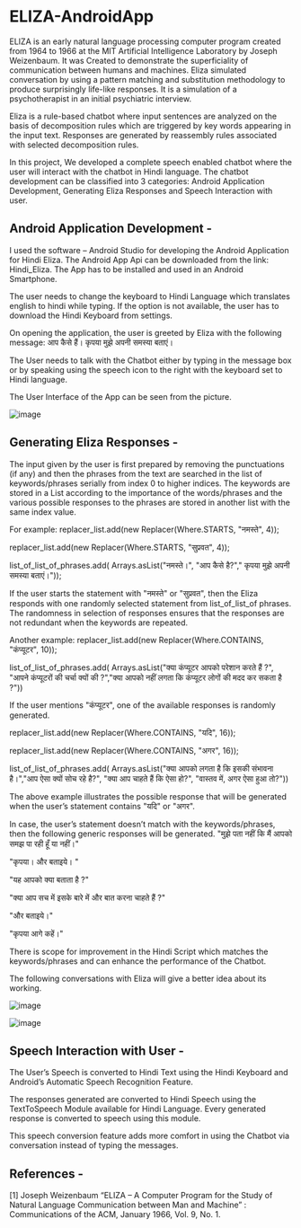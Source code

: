 # ELIZA-AndroidApp
ELIZA is an early natural language processing computer program created from 1964 to 1966 at the MIT Artificial Intelligence Laboratory by Joseph Weizenbaum. It was Created to demonstrate the superficiality of communication between humans and machines. Eliza simulated conversation by using a pattern matching and substitution methodology to produce surprisingly life-like responses. It is a simulation of a psychotherapist in an initial psychiatric interview.

Eliza is a rule-based chatbot where input sentences are analyzed on the basis of decomposition rules which are triggered by key words appearing in the input text. Responses are generated by reassembly rules associated with selected decomposition rules.

In this project, We developed a complete speech enabled  chatbot where the user will interact with the chatbot in Hindi language. The chatbot development can be classified into 3 categories: Android Application Development, Generating Eliza Responses and Speech Interaction with user.

## Android Application Development -

I used the software – Android Studio for developing the Android Application for Hindi Eliza.
The Android App Api can be downloaded from the link: Hindi_Eliza. The App has to be installed and used in an Android Smartphone.

The user needs to change the keyboard to Hindi Language which translates english to hindi while typing. If the option is not available, the user has to download the Hindi Keyboard from settings. 

On opening the application, the user is greeted by Eliza with the following message: आप कैसे हैं। कृपया मुझे अपनी समस्या बताएं।

The User needs to talk with the Chatbot either by typing in the message box or by speaking using 
the speech icon to the right with the keyboard set to Hindi language.

The User Interface of the App can be seen from the picture.

![image](https://user-images.githubusercontent.com/40790714/88953498-a7d73080-d2b6-11ea-8dc5-5b924621b1f2.png)

## Generating Eliza Responses -

The input given by the user is first prepared by removing the punctuations (if any) and then the phrases from the text are searched in the list of keywords/phrases serially from index 0 to higher indices. The keywords are stored in a List according to the importance of the words/phrases and the various possible responses to the phrases are stored in another list with the same index value.

For example:
replacer_list.add(new Replacer(Where.STARTS, "नमस्ते", 4));

replacer_list.add(new Replacer(Where.STARTS, "सुप्रवत", 4));

list_of_list_of_phrases.add( Arrays.asList("नमस्ते।", "आप कैसे है?"," कृपया मुझे अपनी समस्या बताएं।"));

If the user starts the statement with "नमस्ते" or "सुप्रवत", then the Eliza responds with one randomly selected statement from list_of_list_of phrases.
The randomness in selection of responses ensures that the responses are not redundant when the keywords are repeated.

Another example:
replacer_list.add(new Replacer(Where.CONTAINS, "कंप्यूटर", 10));

list_of_list_of_phrases.add( Arrays.asList("क्या कंप्यूटर आपको परेशान करते हैं ?", "आपने कंप्यूटरों की चर्चा क्यों की ?","क्या आपको नहीं लगता कि कंप्यूटर लोगों की मदद कर सकता है ?"))

If the user mentions "कंप्यूटर", one of the available responses is randomly generated.

replacer_list.add(new Replacer(Where.CONTAINS, "यदि", 16));

replacer_list.add(new Replacer(Where.CONTAINS, "अगर", 16));

list_of_list_of_phrases.add( Arrays.asList("क्या आपको लगता है कि इसकी संभावना है।","आप ऐसा क्यों सोच रहे है?", "क्या आप चाहते हैं कि ऐसा हो?", "वास्तव में, अगर ऐसा हुआ तो?"))

The above example illustrates the possible response that will be generated when the user’s statement contains "यदि" or "अगर".

In case, the user’s statement doesn’t match with the keywords/phrases, then the following generic responses will be generated.
"मुझे पता नहीं कि मैं आपको समझ पा रही हूँ या नहीं।"

"कृपया। और बताइये। "

"यह आपको क्या बताता है ?"

"क्या आप सच में इसके बारे में और बात करना चाहते हैं ?"

"और बताइये।"

"कृपया आगे कहें।"

There is scope for improvement in the Hindi Script which matches the keywords/phrases and can enhance the performance of the Chatbot.

The following conversations with Eliza will give a better idea about its working.

![image](https://user-images.githubusercontent.com/40790714/88953779-0ac8c780-d2b7-11ea-8f38-f34e52b2f324.png)

![image](https://user-images.githubusercontent.com/40790714/88953809-13210280-d2b7-11ea-98ac-a216d407d79d.png)

## Speech Interaction with User -

The User’s Speech is converted to Hindi Text using the Hindi Keyboard and Android’s Automatic Speech Recognition Feature.

The responses generated are converted to Hindi Speech using the TextToSpeech Module available for Hindi Language. Every generated response is converted to speech using this module. 

This speech conversion feature adds more comfort in using the Chatbot via conversation instead of typing the messages. 

## References -

[1] Joseph Weizenbaum “ELIZA – A Computer Program for
the Study of Natural Language Communication between
Man and Machine” : Communications of the ACM, January
1966, Vol. 9, No. 1.
